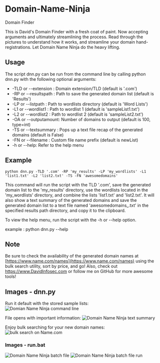 # Domain-Name-Ninja
Domain Finder

This is David's Domain Finder with a fresh coat of paint. Now accepting arguments and ultimately streamlining the process. Read through the pictures to understand how it works, and streamline your domain hand-registrations. Let Domain Name Ninja do the heavy lifting.

## Usage

The script dnn.py can be run from the command line by calling python dnn.py with the following optional arguments:
- -TLD or --extension : Domain extension/TLD (default is '.com')
- -RP or --resultspath : Path to save the generated domain list (default is 'Results')
- -LP or --listpath : Path to wordlists directory (default is 'Word Lists')
- -L1 or --wordlist1 : Path to wordlist 1 (default is 'sampleList1.txt')
- -L2 or --wordlist2 : Path to wordlist 2 (default is 'sampleList2.txt')
- -OA or --outputamount: Number of domains to output (default is 100, type=int)
- -TS or --textsummary : Pops up a text file recap of the generated domains (default is False)
- -FN or --filename : Custom file name prefix (default is newList)
- -h or --help: Refer to the help menu

## Example

`python dnn.py -TLD '.com' -RP 'my_results' -LP 'my_wordlists' -L1 'list1.txt' -L2 'list2.txt' -TS -FN 'awesomedomains'
`

This command will run the script with the TLD '.com', save the generated domain list to the 'my_results' directory, use the wordlists located in the 'my_wordlists' directory, and combine the lists 'list1.txt' and 'list2.txt'. It will also show a text summary of the generated domains and save the generated domain list to a text file named 'awesomedomains_<current date and time>.txt' in the specified results path directory, and copy it to the clipboard.

To view the help menu, run the script with the -h or --help option.

example : python dnn.py --help


## Note

Be sure to check the availability of the generated domain names at [https://www.name.com/names](https://www.name.com/names) using the bulk search utility, sort by price, and go! Also, check out https://www.DavidInfosec.com or follow me on GitHub for more awesome tools!


## Images - dnn.py
Run it default with the stored sample lists:
![Domian Name Ninja command line](https://i.imgur.com/SdRwTla.png)

File opens with important information:
![Domain Name Ninja text summary](https://i.imgur.com/UIaBp83.png)

Enjoy bulk searching for your new domain names:
![bulk search on Name.com](https://i.imgur.com/cWZLqj7.png)

### Images - run.bat
![Domain Name Ninja batch file](https://i.imgur.com/vA9Hpy2.png)
![Domain Name Ninja batch file run](https://i.imgur.com/rTeSgS5.png)

